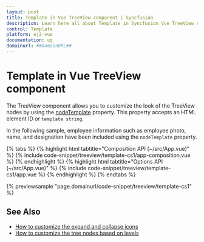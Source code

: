 ```yaml
---
layout: post
title: Template in Vue TreeView component | Syncfusion
description: Learn here all about Template in Syncfusion Vue TreeView component of Syncfusion Essential JS 2 and more.
control: Template 
platform: ej2-vue
documentation: ug
domainurl: ##DomainURL##
---
```


# Template in Vue TreeView component

The TreeView component allows you to customize the look of the TreeView nodes by using the [nodeTemplate](https://ej2.syncfusion.com/vue/documentation/api/treeview/#nodetemplate) property. This property accepts an HTML element ID or `template string`.

In the following sample, employee information such as employee photo, name, and designation have been included using the `nodeTemplate` property.

{% tabs %}
{% highlight html tabtitle="Composition API (~/src/App.vue)" %}
{% include code-snippet/treeview/template-cs1/app-composition.vue %}
{% endhighlight %}
{% highlight html tabtitle="Options API (~/src/App.vue)" %}
{% include code-snippet/treeview/template-cs1/app.vue %}
{% endhighlight %}
{% endtabs %}
        
{% previewsample "page.domainurl/code-snippet/treeview/template-cs1" %}

## See Also

* [How to customize the expand and collapse icons](./how-to/customize-the-expand-and-collapse-icons)
* [How to customize the tree nodes based on levels](./how-to/customize-the-tree-nodes-based-on-levels)
